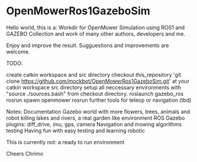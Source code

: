 # OpenMowerRos1GazeboSim

Hello world, 
this is a:
Workdir for OpenMower Simulation using ROS1 and GAZEBO
Collection and work of many other authors, developers and me.

Enjoy and improve the result. Sugguestions and improvements are welcome.

TODO:

create catkin workspace and src directory
checkout this_repository 'git clone https://github.com/mockbot/OpenMowerRos1GazeboSim.git' at your catkin workspace src directory
setup all neccessary environments with "source ./sources.bash" from checkout directory.
roslaunch gazebo_ros  <world>
rosrun spawn openmower
rosrun further tools for teleop or navigation (tbd)

Notes:
Documentation
Gazebo world with more flowers, trees, animals and robot killing lakes and rivers, a real garden like environment
ROS Gazebo plugins: diff_drive, imu, gps, camera
Navigation and mowing algorithms testing
Having fun with easy testing and learning robotic


This is currently not: a ready to run environment

Cheers
Chrimo


